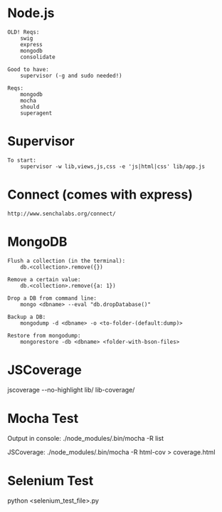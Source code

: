 Node.js 
======
	OLD! Reqs:
		swig
		express
		mongodb
		consolidate

	Good to have:
		supervisor (-g and sudo needed!)

	Reqs:
		mongodb
		mocha
		should
		superagent

Supervisor
======
	To start:
		supervisor -w lib,views,js,css -e 'js|html|css' lib/app.js

Connect (comes with express)
======
	http://www.senchalabs.org/connect/

MongoDB
======
	Flush a collection (in the terminal):
		db.<collection>.remove({})

	Remove a certain value:
		db.<collection>.remove({a: 1})
	
	Drop a DB from command line:
		mongo <dbname> --eval "db.dropDatabase()"

	Backup a DB:
		mongodump -d <dbname> -o <to-folder-(default:dump)>

	Restore from mongodump:
		mongorestore -db <dbname> <folder-with-bson-files>

JSCoverage
======
jscoverage --no-highlight lib/ lib-coverage/

Mocha Test
======
Output in console:
./node_modules/.bin/mocha -R list

JSCoverage:
./node_modules/.bin/mocha -R html-cov > coverage.html

Selenium Test
======
python <selenium_test_file>.py